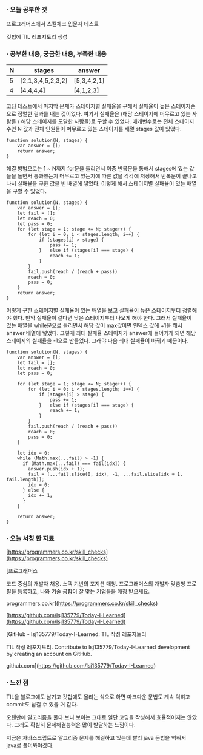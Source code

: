 ### **· 오늘 공부한 것**

프로그래머스에서 스킬체크 입문자 테스트

깃헙에 TIL 레포지토리 생성

### **· 공부한 내용, 궁금한 내용, 부족한 내용**

| N   | stages              | answer        |
| --- | ------------------- | ------------- |
| 5   | \[2,1,3,4,5,2,3,2\] | \[5,3,4,2,1\] |
| 4   | \[4,4,4,4\]         | \[4,1,2,3\]   |

코딩 테스트에서 마지막 문제가 스테이지별 실패율을 구해서 실패율이 높은 스테이지순으로 정렬한 결과를 내는 것이었다. 여기서 실패율은 (해당 스테이지에 머무르고 있는 사람들 / 해당 스테이지를 도달한 사람들)로 구할 수 있었다. 매개변수로는 전체 스테이지 수인 N 값과 전체 인원들이 머무르고 있는 스테이지를 배열 stages 값이 있었다.

```
function solution(N, stages) {
    var answer = [];
    return answer;
}
```

해결 방법으로는 1 ~ N까지 for문을 돌리면서 이중 반복문을 통해서 stages에 있는 값들을 돌면서 통과했는지 머무르고 있는지에 따른 값을 각각에 저장해서 반복문이 끝나고 나서 실패율을 구한 값을 빈 배열에 넣었다. 이렇게 해서 스테이지별 실패율이 있는 배열을 구할 수 있었다.

```
function solution(N, stages) {
	var answer = [];
    let fail = [];
    let reach = 0;
    let pass = 0;
    for (let stage = 1; stage <= N; stage++) {
    	for (let i = 0; i < stages.length; i++) {
        	if (stages[i] > stage) {
            	pass += 1;
            }	else if (stages[i] === stage) {
            	reach += 1;
            }
        }
        fail.push(reach / (reach + pass))
        reach = 0;
        pass = 0;
    }
	return answer;
}
```

이렇게 구한 스테이지별 실패율이 있는 배열을 보고 실패율이 높은 스테이지부터 정렬해야 했다. 만약 실패율이 같다면 낮은 스테이지부터 나오게 해야 한다. 그래서 실패율이 있는 배열을 while문으로 돌리면서 해당 값이 max값이면 인덱스 값에 +1을 해서 answer 배열에 넣었다. 그렇게 최대 실패율 스테이지가 answer에 들어가게 되면 해당 스테이지의 실패율을 -1으로 만들었다. 그래야 다음 최대 실패율이 바뀌기 때문이다.

```
function solution(N, stages) {
	var answer = [];
    let fail = [];
    let reach = 0;
    let pass = 0;

    for (let stage = 1; stage <= N; stage++) {
    	for (let i = 0; i < stages.length; i++) {
        	if (stages[i] > stage) {
            	pass += 1;
            }	else if (stages[i] === stage) {
            	reach += 1;
            }
        }
        fail.push(reach / (reach + pass))
        reach = 0;
        pass = 0;
    }

    let idx = 0;
    while (Math.max(...fail) > -1) {
      if (Math.max(...fail) === fail[idx]) {
        answer.push(idx + 1);
        fail = [...fail.slice(0, idx), -1, ...fail.slice(idx + 1, fail.length)];
        idx = 0;
      } else {
        idx += 1;
      }
    }

	return answer;
}
```

### **·** **오늘 서칭 한 자료**

[https://programmers.co.kr/skill_checks](https://programmers.co.kr/skill_checks)

[프로그래머스

코드 중심의 개발자 채용. 스택 기반의 포지션 매칭. 프로그래머스의 개발자 맞춤형 프로필을 등록하고, 나와 기술 궁합이 잘 맞는 기업들을 매칭 받으세요.

programmers.co.kr](https://programmers.co.kr/skill_checks)

[https://github.com/lsj135779/Today-I-Learned](https://github.com/lsj135779/Today-I-Learned)

[GitHub - lsj135779/Today-I-Learned: TIL 작성 레포지토리

TIL 작성 레포지토리. Contribute to lsj135779/Today-I-Learned development by creating an account on GitHub.

github.com](https://github.com/lsj135779/Today-I-Learned)

### **· 느낀 점**

TIL을 블로그에도 남기고 깃헙에도 올리는 식으로 하면 마크다운 문법도 계속 익히고 commit도 남길 수 있을 거 같다.

오랜만에 알고리즘을 풀다 보니 보이는 그대로 일단 코딩을 작성해서 효율적이지는 않았다. 그래도 확실히 문제해결능력은 많이 발달하는 느낌이다.

지금은 자바스크립트로 알고리즘 문제를 해결하고 있는데 빨리 java 문법을 익혀서 java로 풀어봐야겠다.
